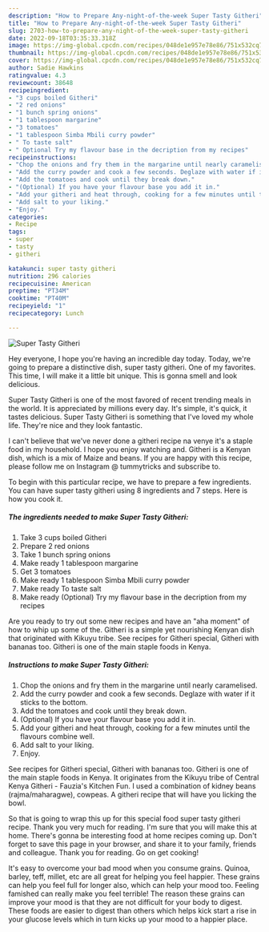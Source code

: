 ```yaml
---
description: "How to Prepare Any-night-of-the-week Super Tasty Githeri"
title: "How to Prepare Any-night-of-the-week Super Tasty Githeri"
slug: 2703-how-to-prepare-any-night-of-the-week-super-tasty-githeri
date: 2022-09-18T03:35:33.318Z
image: https://img-global.cpcdn.com/recipes/048de1e957e78e86/751x532cq70/super-tasty-githeri-recipe-main-photo.jpg
thumbnail: https://img-global.cpcdn.com/recipes/048de1e957e78e86/751x532cq70/super-tasty-githeri-recipe-main-photo.jpg
cover: https://img-global.cpcdn.com/recipes/048de1e957e78e86/751x532cq70/super-tasty-githeri-recipe-main-photo.jpg
author: Sadie Hawkins
ratingvalue: 4.3
reviewcount: 38648
recipeingredient:
- "3 cups boiled Githeri"
- "2 red onions"
- "1 bunch spring onions"
- "1 tablespoon margarine"
- "3 tomatoes"
- "1 tablespoon Simba Mbili curry powder"
- " To taste salt"
- " Optional Try my flavour base in the decription from my recipes"
recipeinstructions:
- "Chop the onions and fry them in the margarine until nearly caramelised."
- "Add the curry powder and cook a few seconds. Deglaze with water if it sticks to the bottom."
- "Add the tomatoes and cook until they break down."
- "(Optional) If you have your flavour base you add it in."
- "Add your githeri and heat through, cooking for a few minutes until the flavours combine well."
- "Add salt to your liking."
- "Enjoy."
categories:
- Recipe
tags:
- super
- tasty
- githeri

katakunci: super tasty githeri 
nutrition: 296 calories
recipecuisine: American
preptime: "PT34M"
cooktime: "PT40M"
recipeyield: "1"
recipecategory: Lunch

---
```



![Super Tasty Githeri](https://img-global.cpcdn.com/recipes/048de1e957e78e86/751x532cq70/super-tasty-githeri-recipe-main-photo.jpg)

Hey everyone, I hope you're having an incredible day today. Today, we're going to prepare a distinctive dish, super tasty githeri. One of my favorites. This time, I will make it a little bit unique. This is gonna smell and look delicious.

Super Tasty Githeri is one of the most favored of recent trending meals in the world. It is appreciated by millions every day. It's simple, it's quick, it tastes delicious. Super Tasty Githeri is something that I've loved my whole life. They're nice and they look fantastic.

I can&#39;t believe that we&#39;ve never done a githeri recipe na venye it&#39;s a staple food in my household. I hope you enjoy watching and. Githeri is a Kenyan dish, which is a mix of Maize and beans. If you are happy with this recipe, please follow me on Instagram @ tummytricks and subscribe to.


To begin with this particular recipe, we have to prepare a few ingredients. You can have super tasty githeri using 8 ingredients and 7 steps. Here is how you cook it.

<!--inarticleads1-->

##### The ingredients needed to make Super Tasty Githeri:

1. Take 3 cups boiled Githeri
1. Prepare 2 red onions
1. Take 1 bunch spring onions
1. Make ready 1 tablespoon margarine
1. Get 3 tomatoes
1. Make ready 1 tablespoon Simba Mbili curry powder
1. Make ready  To taste salt
1. Make ready  (Optional) Try my flavour base in the decription from my recipes


Are you ready to try out some new recipes and have an &#34;aha moment&#34; of how to whip up some of the. Githeri is a simple yet nourishing Kenyan dish that originated with Kikuyu tribe. See recipes for Githeri special, Githeri with bananas too. Githeri is one of the main staple foods in Kenya. 

<!--inarticleads2-->

##### Instructions to make Super Tasty Githeri:

1. Chop the onions and fry them in the margarine until nearly caramelised.
1. Add the curry powder and cook a few seconds. Deglaze with water if it sticks to the bottom.
1. Add the tomatoes and cook until they break down.
1. (Optional) If you have your flavour base you add it in.
1. Add your githeri and heat through, cooking for a few minutes until the flavours combine well.
1. Add salt to your liking.
1. Enjoy.


See recipes for Githeri special, Githeri with bananas too. Githeri is one of the main staple foods in Kenya. It originates from the Kikuyu tribe of Central Kenya Githeri - Fauzia&#39;s Kitchen Fun. I used a combination of kidney beans (rajma/maharagwe), cowpeas. A githeri recipe that will have you licking the bowl. 

So that is going to wrap this up for this special food super tasty githeri recipe. Thank you very much for reading. I'm sure that you will make this at home. There's gonna be interesting food at home recipes coming up. Don't forget to save this page in your browser, and share it to your family, friends and colleague. Thank you for reading. Go on get cooking!

It's easy to overcome your bad mood when you consume grains. Quinoa, barley, teff, millet, etc are all great for helping you feel happier. These grains can help you feel full for longer also, which can help your mood too. Feeling famished can really make you feel terrible! The reason these grains can improve your mood is that they are not difficult for your body to digest. These foods are easier to digest than others which helps kick start a rise in your glucose levels which in turn kicks up your mood to a happier place.

